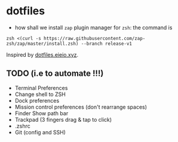 # dotfiles

- how shall we install `zap` plugin manager for `zsh`: the command is

```
zsh <(curl -s https://raw.githubusercontent.com/zap-zsh/zap/master/install.zsh) --branch release-v1
```

Inspired by [dotfiles.eieio.xyz](http://dotfiles.eieio.xyz).





## TODO (i.e to automate !!!)
- Terminal Preferences
- Change shell to ZSH
- Dock preferences
- Mission control preferences (don't rearrange spaces)
- Finder Show path bar
- Trackpad (3 fingers drag & tap to click)
- .zshrc
- Git (config and SSH)

